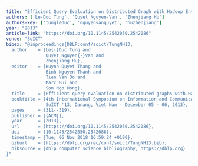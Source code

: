 ```yaml
---
title: "Efficient Query Evaluation on Distributed Graph with Hadoop Environment"
authors: ['Le-Duc Tung', 'Quyet Nguyen-Van', 'Zhenjiang Hu']
authors-key: ['tungleduc', 'nguyenvanquyet', 'huzhenjiang']
year: "2013"
article-link: "https://doi.org/10.1145/2542050.2542086"
venue: "SoICT"
bibex: "@inproceedings{DBLP:conf/soict/TungNH13,
  author    = {Le{-}Duc Tung and
               Quyet Nguyen{-}Van and
               Zhenjiang Hu},
  editor    = {Huynh Quyet Thang and
               Binh Nguyen Thanh and
               Tien Van Do and
               Marc Bui and
               Son Ngo Hong},
  title     = {Efficient query evaluation on distributed graphs with Hadoop environment},
  booktitle = {4th International Symposium on Information and Communication Technology,
               SoICT '13, Danang, Viet Nam - December 05 - 06, 2013},
  pages     = {311--319},
  publisher = {{ACM}},
  year      = {2013},
  url       = {https://doi.org/10.1145/2542050.2542086},
  doi       = {10.1145/2542050.2542086},
  timestamp = {Tue, 06 Nov 2018 16:59:24 +0100},
  biburl    = {https://dblp.org/rec/conf/soict/TungNH13.bib},
  bibsource = {dblp computer science bibliography, https://dblp.org}
}"
---
```


